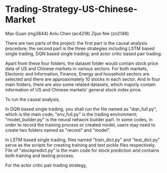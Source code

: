 # Trading-Strategy-US-Chinese-Market

Mao Guan (mg3844)
Anlu Chen (ac4218)
Zijun Nie (zn2146)
   
There are two parts of the project: the first part is the causal analysis procedure; the second part is the three strategies including LSTM based single trading, DQN based single trading; and actor critic based pair trading. 

Apart from these four folders, the dataset folder would contain stock price data of US and Chinese markets in various sectors. For both markets, Electonic and Information, Finance, Energy and household sectors are selected and there are approaximately 10 stocks in each sector. And In four main folders, there are also some related datasets, which majorly contain information of US and Chinese markets' general stock index price. 

To run the causal analysis,

In DQN based single trading, you shall run the file named as "dqn_full.py", which is the main code; "env_full.py" is the trading environment; "model_builder.py" is the neural network builder part. In some codes, in order to record the training process or created model, users may need to create two folders named as "record" and "model".

In LSTM based single trading, files named "train_dict.py" and "test_dict.py" serve as the scripts for creating training and test pickle files respectively. File of "stockpredict.py" is the main code for stock prediction and contains both training and testing process.

For the actor critic pair trading strategy,
